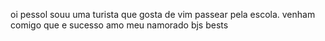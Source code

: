 oi pessol
souu uma turista que gosta de vim passear 
pela escola.
venham comigo que e sucesso
amo meu namorado bjs bests
